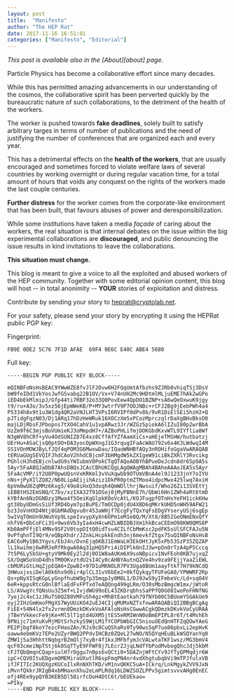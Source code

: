 ```yaml
---
layout: post
title:  "Manifesto"
author: "The HEP Rat"
date: 2017-11-16 16:51:01
categories: ["Manifesto", "Editorial"]
---
```


*This post is available also in the [About][about] page.*

Particle Physics has become a collaborative effort since many decades.

While this has permitted amazing advancements in our understanding of the cosmos, the collaborative spirit has been perverted quickly by the bureaucratic nature of such collaborations, to the detriment of the health of the workers.

The worker is pushed towards **fake deadlines**, solely built to satisfy arbitrary targes in terms of number of publications and the need of justifying the number of conferences that are organized each and every year.

This has a detrimental effects on the **health of the workers**, that are usually encouraged and sometimes forced to violate welfare laws of several countries by working overnight or during regular vacation time, for a total amount of hours that voids any conquest on the rights of the workers made the last couple centuries.

**Further distress** for the worker comes from the corporate-like environment that has been built, that favours abuses of power and deresponsibilization.

While some institutions have taken a media *façade* of caring about the workers, the real situation is that internal debates on the issue within the big experimental collaborations are **discouraged**, and public denouncing the issue results in kind invitations to leave the collaborations.

**This situation must change.**

This blog is meant to give a voice to all the exploited and abused workers of the HEP community.
Together with some editorial opinion content, this blog will host -- in total anonimity -- **YOUR** stories of exploitation and distress.

Contribute by sending your story to <heprat@cryptolab.net>.

For your safety, please send your story by encrypting it using the HEPRat public PGP key:

Fingerprint:
```
FB9E 0DE2 5C76 7F1D AFAE  69F4 0E6C E40C ABE4 5680
```

Full key:
```
-----BEGIN PGP PUBLIC KEY BLOCK-----

mQINBFoNsHsBEAC9YWwWZE8fvJlF2Ovw0H2FQqUmtAfbzhs9ZJRb0vhiqTSj3DsV
bW9feIDd1VkYosJwfGSvabq22B1OV/Vx+V74nUH2Mc9HDtmlMLjuEME7hAk2wGPo
iED4bEkMlmipJ/Gfp44ti7RBF32o33Q0PovEew4QpDO1BZNP+sA6wQeOxwuK9jgy
t9/ru+A3o/3v5xz56jEpWWeKB/P+MY3wtrfV9P7OOJNBc+rCFJ2Bg9jEebPWh4a4
P5334h8x9t1u3W1dg4QR2aVNJLHT3VPsI6RVIPf0dPv8b/9vR1DiElSEi5hzH2+Q
pJTidgFqzN03/Dj1ARq17hDzHeWRuk16XOCzXm5xPCozMprczqlrDaXgBHvBksO0
majLDjRbsFJPbopns7tXO4CahV1u1vpARwz3Jr/WZGz5piokA6lIZuI80p2wrBbA
UzZm9f6C3mjsBoVUmieKJ3oMmpdH7+/AZBoPHLifmjDOKGbdKxvWTL9IYflia8Wf
N3gWV8hCRf+yVu4OdSUNIZ87E4xz8CffAfYZfAamXiCs+aHEjeTMSHW/hutbatzj
UErHu+ASaCjsQ0ptOO+DA3yocOpWXngJ1G3rqugIFaAcWAU792v6x4K3LWdwqI4M
SS1VOnMOWJByLfJQf4qPOM3G6MwxwDau/IQaoWNHBfAQy3nROHifoGgaVwARAQAB
tERUaGUgSEVQIFJhdCAoV2hhdCBjcmF3bHMgdW5kZXIgeW91ciBkZXRlY3Rvcikg
PGhlcHJhdEBjcnlwdG9sYWIubmV0PokCTgQTAQoAOBYhBPueDeJcdn8dr65p9A5s
5Ayr5FaABQJaDbB7AhsDBQsJCAcCBhUKCQgLAgQWAgMBAh4BAheAAAoJEA5s5Ayr
5FaAcVMP/iY2U8P0pwUQsnVxKRKml3vVuXqwbb9OTUmVBnA4el9J1233jnY7oIYU
nNs+jPyXIlZQ82/N60LipAEijihAziz1DkPR0ptmZTMoo4idpcMwx425lwq7AxiH
6pVm0wU8ZqMMz6Kxg5/49o8iHxQ3dxqh4QmWDllhrjNwsuif/Who26Zi13SVEtYj
iEBBtHS2EmSNQ/C7bv/xzIXA32T91OSoj0jMyPBNnE7h/QbWi6Hn1ZWh4aRt6tmD
kYBfAn6NzDGNDzy1Mwa4f5OeiKqGlpkK0oVcAtL/KOJFugpfOTnHsYeFH1ickKHw
gt38byUDmGsSiUf3RD4bym7pzBuPE/TmOCDp0jdU4XBD6qMKrkUHD5nWH59AFW21
bz3JoVnHXD4Ntj8GbMAdDgvu0r453aWHjf7EcgFyTQxYqFsEDgVYseryUSj6sgEp
5w1VqTOmUn9UWuhVp9LspeIvvypXyXn6OPm1eM1e8Q/M/Xt8/8B5IGeONmENxQfY
nhfV6+DbCoFCi3S+9ws6Vb3yIa4xH4cwHZLWBIDBJXm1hkBcaCEEmO98KW0QMS8P
Kb0AmPFfjEl4MNv9SF2V0topDItQ0idTsu4CILfCbMmKsc2pdFK5sUlSFCFAJu5N
9vPfqhnTI9Qr9/eQBpXhdr/JZnkLHcpkkEndh3nj6mevkfZtgx75uQINBFoNsHsB
EAC6oMy1B63Ygvs/EbJ4n/DvnEjq6KBJ1EmWaLH3EkOHtJyK5xPb53SzP35ZQZAP
lL1kwihmj6wRMJeRfRkgwA0Aq31pHQ5Pri4iDIPlk0nIJ3w+pOn0rTzA4pP5Cccq
7t5P6Ly5bSU+gtyV9Mk0Ey2l2dj0O1W8aAUKm6X9soNBpicv1NvFEoh0KB7ujxqZ
SX/DqWSoVoD4dhsTM0OKvztdU2sI4Cy0cAHBYAutnQZVe4hv9za9FEjjYaaZiEWL
cbMURiGtLHqZjpEQA6+ZpwBI+97D1uMKNOLR7PV3Uga8BUm1aayftkf7H79kNCdQ
3HWuxjxsiDelA0k6hx9d6ir4plCL31vV6bEe2+0kfQykqyTFUFeGA0/YPWWRF2Rp
Qs+pNyXISqKGpLyGnpfhubW9g7p35mqpJy0M8L1/DJ9JwS9yIFmbeVc/Ld+sqO4V
6eR+kppsRtcG0nlBflaEdFxFPTxd7eAQQng499gLRm/O30sMbzBmgcW1mx/jWtoR
LS/AVwgYcfQNsUu3Z5mf+LIvjdWG99oEL43ZKDrqbhsSaPPfQ0G08IwoPoFHNfNG
7yej2c4xC1zJRuTS0QZ80VMFuSh4gz+MhBtEaotkah79fNYb00C5BUomYSGAkUe9
oyj2IHzGmKmoFMgXS7WyUUiKO42uEJ4CIjqMUMxNZTsfnwARAQABiQI2BBgBCgAg
FiEE+54N4lx2fx2vrmn0DmzkDKvkVoAFAloNsHsCGwwACgkQDmzkDKvkVoCyURAA
jTBeYVkkecFe9jKe+Ml5lT1gtd4UXM5jtES5eRMIWnN0oBmEPIPL8r6T/t4MshEh
9PNijc71mYuKvMjMOtSrhzkyS9WjLM1fYCOPbWbGIC5niouOEdQnHTFZqQOwYAeG
PE2Pjbgf8koY7ezcFHaoZAn/RJs9c8CuQ5haRs0Ty90ws5qP7uo86pbxLi2epHvK
oaww4ebmKVz7EPe2UZyrBWQ2PPdvIHCBz0ZQeL27wNO/N5QYqHEuBLkWSQYanYq0
ZMW1j5a3HhhttNqbgrBZmQlj7xyBr4f1kxJMFbfymJcVALwtaTKF1wsz/MG3bmV4
qcF03cmeiNpTStj6k0SqTTyE9FFWF8j7LEcrZJjqLNdfYbPodMvbogQhcJdj5kbM
cFJTQbQmqnCQap+iulH7rOggu7n0ps6vQCti0+5DAZnjWFtCYv9JfTyQPMqdjr6W
ipC+CQV0ItuEDgvmOMEMiraUXutlR6spFmqPN4nr4vdXhgtubqbVi9mTPJfulxVB
ifJFI7Ic2KUQXgzKUCoIlxRnNXhTKD/vM1nvQKKC5uA+ICkrq/LnkMgykZVV9JxN
iMvnfQkkrJRIgB4xbMHaxnXhu2eLmPLRdq16LDWZSOZLPPv5gimtsvvvAHg0EnEC
ofj4REe9ypQYB3KEB5Dl58irfcDoH4DtC6t/bEUEkao=
=PIky
-----END PGP PUBLIC KEY BLOCK-----
```
